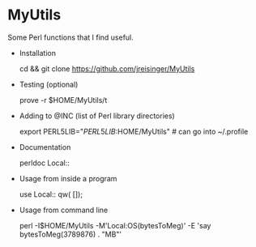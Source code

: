 MyUtils
=======

Some Perl functions that I find useful.

* Installation

    cd && git clone https://github.com/jreisinger/MyUtils

* Testing (optional)

    prove -r $HOME/MyUtils/t

* Adding to @INC (list of Perl library directories)

    export PERL5LIB="$PERL5LIB:$HOME/MyUtils"     # can go into ~/.profile

* Documentation

    perldoc Local::<ModuleName>

* Usage from inside a program

    use Local::<ModuleName> qw(<function1Name> [<function2Name>]);

* Usage from command line

    perl -I$HOME/MyUtils -M'Local:OS(bytesToMeg)' -E 'say bytesToMeg(3789876) . "MB"'
